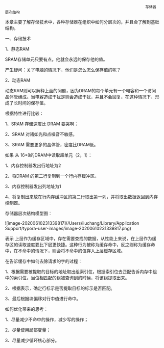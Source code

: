 																	存储器层次结构

本章主要了解存储技术中，各种存储器在组织中如何分层次的，并且会了解到基础结构。

一、存储技术

1、静态RAM

SRAM存储单元只要有点，他就会永远的保存他的值。

产生疑问：关了电脑的情况下，他们是怎么怎么保存值的呢？

2、动态RAM

动态RAM则可以解释上面的问题，因为DRAM的每个单元有一个电容和一个访问晶体管组成。当电容造成干扰是则会造成干扰，并且不会回复，在这种情况下，形成了长时间的保存值。

根据特性进行比较：

1、SRAM 存储速度比 DRAM 要哭啊；

2、SRAM 对诸如光和点噪音不敏感。

3、SRAM 需要更多的晶体管，密度比DRAM低。

如果 从 16*8的DRAM中读取超单元（2，1）：

1、内存控制器发出行地址为2

2、将DRAM 的第二行复制到一个行内存缓冲区。

3、内存控制器发出列地址为1

4、将复制出来放在行内存缓冲区的第二行取出第一列，并将取出数据返回到内存控制器。

存储器层次结构模型图：

![image-20200610231339817](/Users/liuchang/Library/Application Support/typora-user-images/image-20200610231339817.png)

表示 上层作为缓存区域中，存在需要查找的数据，从性能上来说，在上层作为缓存区的读取速度要比下层更快捷。这种行为被称为缓存命中，反之则称为缓存命中，在不命中的情况下，则会将不命中的值存入上层缓存区域。

在告诉缓存中如何去除请求的字的过程：

1、根据需要被提取的目标的地址取出组索引位，根据索引位去匹配告诉内存中组中的索引位，当位相匹配的组被查询到的时候，将该组提取出来。

2、根据表示，确定行标示是否提取目标的标示是否匹配。

3、最后根据块偏移对行中值进行命中。

如何优化带来的思考：

1、尽量减少不命中的操作，减少写的操作；

2、尽量使用局部变量；

3、尽量减少循环核心部分。